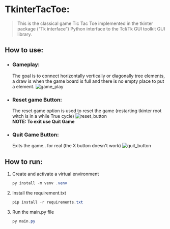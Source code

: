 # TkinterTacToe:
> This is the classical game Tic Tac Toe implemented in the tkinter     package (“Tk interface”) Python interface to the Tcl/Tk GUI toolkit GUI library.

## How to use:
  - ### Gameplay:  
    The goal is to connect horizontally vertically or diagonally tree elements, a draw is when the game board is full and there is no empty place to put a element.
    ![game_play](https://i.imgur.com/HntJa5A.gif)

  - ### Reset game Button:
    The reset game option is used to reset the game (restarting tkinter root witch is in a while True cycle)
    ![reset_button](https://i.imgur.com/h883cni.gif)  
    **NOTE: To exit use Quit Game**
  
  - ### Quit Game Button:
    Exits the game.. for real (the X button doesn't work)
    ![quit_button](https://i.imgur.com/lZvi4jt.gif)  

## How to run:

1. Create and activate a virtual environment
    ~~~ powershell
    py install -m venv .venv
    ~~~

2. Install the requirement.txt
    ~~~ powershell
    pip install -r requirements.txt
    ~~~

3. Run the main.py file
    ~~~ powershell
    py main.py
    ~~~